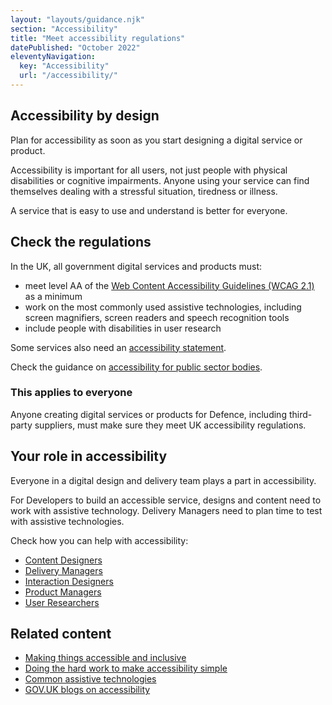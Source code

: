```yaml
---
layout: "layouts/guidance.njk"
section: "Accessibility"
title: "Meet accessibility regulations"
datePublished: "October 2022"
eleventyNavigation:
  key: "Accessibility"
  url: "/accessibility/"
---
```


## Accessibility by design 

Plan for accessibility as soon as you start designing a digital service or product. 

Accessibility is important for all users, not just people with physical disabilities or cognitive impairments. Anyone using your service can find themselves dealing with a stressful situation, tiredness or illness.

A service that is easy to use and understand is better for everyone.

## Check the regulations

In the UK, all government digital services and products must:

- meet level AA of the [Web Content Accessibility Guidelines (WCAG 2.1)](https://www.w3.org/TR/WCAG21) as a minimum
- work on the most commonly used assistive technologies, including screen magnifiers, screen readers and speech recognition tools
- include people with disabilities in user research

Some services also need an [accessibility statement](/accessibility/publishing-documents#accessibility-statements/).

Check the guidance on [accessibility for public sector bodies](https://www.gov.uk/guidance/accessibility-requirements-for-public-sector-websites-and-apps).

### This applies to everyone

Anyone creating digital services or products for Defence, including third-party suppliers, must make sure they meet UK accessibility regulations. 

## Your role in accessibility

Everyone in a digital design and delivery team plays a part in accessibility.

For Developers to build an accessible service, designs and content need to work with assistive technology. Delivery Managers need to plan time to test with assistive technologies. 

Check how you can help with accessibility:

- [Content Designers](/accessibility/meet-accessibility-regulations/content-designers/)
- [Delivery Managers](/accessibility/meet-accessibility-regulations/delivery-managers/)
- [Interaction Designers](/accessibility/meet-accessibility-regulations/interaction-designers/)
- [Product Managers](/accessibility/meet-accessibility-regulations/product-managers/)
- [User Researchers](/accessibility/meet-accessibility-regulations/user-researchers/)

## Related content

- [Making things accessible and inclusive](https://www.gov.uk/guidance/make-things-accessible)
- [Doing the hard work to make accessibility simple](https://gds.blog.gov.uk/2016/05/19/doing-the-hard-work-to-make-accessibility-simple)
- [Common assistive technologies](https://www.gov.uk/government/publications/assistive-technology-definition-and-safe-use/assistive-technology-definition-and-safe-use)
- [GOV.UK blogs on accessibility](https://accessibility.blog.gov.uk)
